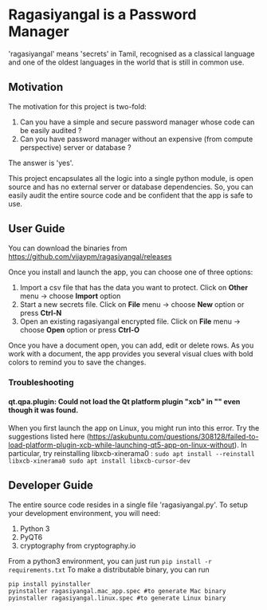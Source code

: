 # Ragasiyangal is a Password Manager

'ragasiyangal' means 'secrets' in Tamil, recognised as a classical language and one of the oldest languages in the world that is still in common use.

## Motivation
The motivation for this project is two-fold:
1. Can you have a simple and secure password manager whose code can be easily audited ?
2. Can you have password manager without an expensive (from compute perspective) server or database ?

The answer is 'yes'. 

This project encapsulates all the logic into a single python module, is open source and has no external server or database dependencies. So, you can easily audit the entire source code and be confident that the app is safe to use. 

## User Guide
You can download the binaries from https://github.com/vijaypm/ragasiyangal/releases

Once you install and launch the app, you can choose one of three options:
1. Import a csv file that has the data you want to protect. Click on **Other** menu -> choose **Import** option
2. Start a new secrets file. Click on **File** menu -> choose **New** option or press **Ctrl-N**
3. Open an existing ragasiyangal encrypted file. Click on **File** menu -> choose **Open** option or press **Ctrl-O**

Once you have a document open, you can add, edit or delete rows. As you work with a document, the app provides you several visual clues with bold colors to remind you to save the changes.

### Troubleshooting

#### qt.qpa.plugin: Could not load the Qt platform plugin "xcb" in "" even though it was found.

When you first launch the app on Linux, you might run into this error. Try the suggestions listed here (https://askubuntu.com/questions/308128/failed-to-load-platform-plugin-xcb-while-launching-qt5-app-on-linux-without). In particular, try reinstalling libxcb-xinerama0 :
`
sudo apt install --reinstall libxcb-xinerama0
sudo apt install libxcb-cursor-dev
`
## Developer Guide

The entire source code resides in a single file 'ragasiyangal.py'. To setup your development environment, you will need:
1. Python 3
2. PyQT6
3. cryptography from cryptography.io

From a python3 environment, you can just run 
`
pip install -r requirements.txt
`
To make a distributable binary, you can run
```
pip install pyinstaller 
pyinstaller ragasiyangal.mac_app.spec #to generate Mac binary 
pyinstaller ragasiyangal.linux.spec #to generate Linux binary 
```

